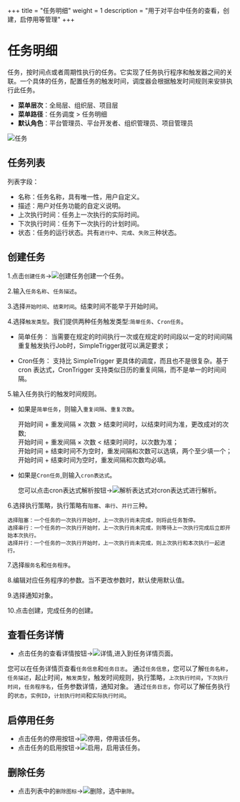 +++
title = "任务明细"
weight = 1
description = "用于对平台中任务的查看，创建，启停用等管理"
+++

# 任务明细

任务，按时间点或者周期性执行的任务。它实现了任务执行程序和触发器之间的关联。一个具体的任务，配置任务的触发时间，调度器会根据触发时间规则来安排执行此任务。

- **菜单层次**：全局层、组织层、项目层
- **菜单路径**：任务调度 > 任务明细
- **默认角色**：平台管理员、平台开发者、组织管理员、项目管理员

![任务](/docs/user-guide/microservice-development/job/image/job.jpg)

## 任务列表

列表字段：

- 名称：任务名称，具有唯一性，用户自定义。
- 描述：用户对任务功能的自定义说明。
- 上次执行时间：任务上一次执行的实际时间。
- 下次执行时间：任务下一次执行的计划时间。
- 状态：任务的运行状态。共有`进行中`、`完成`、`失败`三种状态。

## 创建任务

1.点击`创建任务`→![创建任务](/docs/user-guide/microservice-development/job/image/create.png)创建一个任务。

2.输入`任务名称`、`任务描述`。

3.选择`开始时间`、`结束时间`。结束时间不能早于开始时间。

4.选择`触发类型`。我们提供两种任务触发类型:`简单任务`、`Cron任务`。

- 简单任务： 当需要在规定的时间执行一次或在规定的时间段以一定的时间间隔重复触发执行Job时，SimpleTrigger就可以满足要求； 

- Cron任务： 支持比 SimpleTrigger 更具体的调度，而且也不是很复杂。基于 cron 表达式，CronTrigger 支持类似日历的重复间隔，而不是单一的时间间隔。

5.输入任务执行的触发时间规则。

- 如果是`简单任务`，则输入`重复间隔`、`重复次数`。

    开始时间 + 重发间隔 × 次数 > 结束时间时，以结束时间为准，更改成对的次数;  
    开始时间 + 重发间隔 × 次数 < 结束时间时，以次数为准；  
    开始时间 + 结束时间不为空时，重发间隔和次数可以选填，两个至少填一个；  
    开始时间 + 结束时间为空时，重发间隔和次数均必填。  

- 如果是`Cron任务`,则输入`cron表达式`。

    您可以点击cron表达式解析按钮→![解析表达式](/docs/user-guide/microservice-development/job/image/cron.png)对cron表达式进行解析。

6.选择执行策略，执行策略有`阻塞`、`串行`、`并行`三种。

    选择阻塞：一个任务的一次执行开始时，上一次执行尚未完成，则将此任务暂停。
    选择串行：一个任务的一次执行开始时，上一次执行尚未完成，则等待上一次执行完成后立即开始本次执行。
    选择并行：一个任务的一次执行开始时，上一次执行尚未完成，则上次执行和本次执行一起进行。

7.选择`服务名`和`任务程序`。

8.编辑对应任务程序的参数。当不更改参数时，默认使用默认值。

9.选择通知对象。

10.点击创建，完成任务的创建。

## 查看任务详情

- 点击任务的查看详情按钮→![详情](/docs/user-guide/microservice-development/job/image/particulars.png),进入到任务详情页面。

您可以在任务详情页查看`任务信息`和`任务日志`。
通过`任务信息`，您可以了解`任务名称`，`任务描述`，起止时间，`触发类型`，触发时间规则，执行策略，`上次执行时间`，`下次执行时间`，`任务程序名`，任务参数详情，通知对象。
通过`任务日志`，你可以了解任务执行的`状态`，`实例ID`，`计划执行时间`和`实际执行时间`。

## 启停用任务

- 点击任务的停用按钮→![停用](/docs/user-guide/microservice-development/job/image/stop.png)，停用该任务。
- 点击任务的启用按钮→![启用](/docs/user-guide/microservice-development/job/image/start.png)，启用该任务。

## 删除任务

- 点击列表中的`删除图标`→![删除](/docs/user-guide/microservice-development/job/image/delete.png)，选中`删除`。